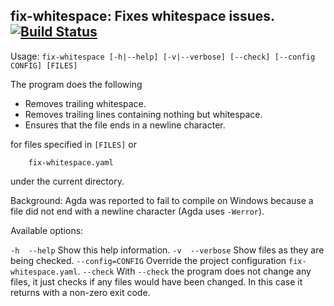 fix-whitespace: Fixes whitespace issues. [![Build Status](https://travis-ci.org/agda/fix-whitespace.svg?branch=master)](https://travis-ci.org/agda/fix-whitespace)
---------------------------------------------

Usage: `fix-whitespace [-h|--help] [-v|--verbose] [--check] [--config CONFIG] [FILES]`

The program does the following

* Removes trailing whitespace.
* Removes trailing lines containing nothing but whitespace.
* Ensures that the file ends in a newline character.

for files specified in `[FILES]` or

        fix-whitespace.yaml

under the current directory.

Background: Agda was reported to fail to compile on Windows
because a file did not end with a newline character (Agda
uses `-Werror`).

Available options:

  `-h  --help`           Show this help information.
  `-v  --verbose`        Show files as they are being checked.
      `--config=CONFIG`  Override the project configuration `fix-whitespace.yaml`.
      `--check`          With `--check` the program does not change any files,
                       it just checks if any files would have been changed.
                       In this case it returns with a non-zero exit code.
